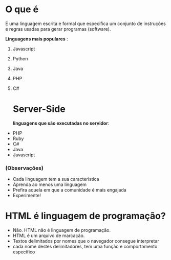 # O que é

É uma linguagem escrita e formal que especifica um conjunto de instruções e regras usadas para gerar programas (software).

**Linguagens mais populares** :

1. Javascript

2. Python

3. Java

4. PHP

5. C#

   # Server-Side

   **linguagens que são executadas no servidor**:

- PHP
- Ruby
- C#
- Java
- Javascript

### (Observações)

- Cada linguagem tem a sua característica
- Aprenda ao menos uma linguagem
- Prefira aquela em que a comunidade é mais engajada
- Experimente!

# HTML é linguagem de programação?

- Não. HTML não é linguagem de programação.
- HTML é um arquivo de marcação.
- Textos delimitados por nomes que o navegador consegue interpretar
- cada nome destes delimitadores, tem uma função e comportamento específico

